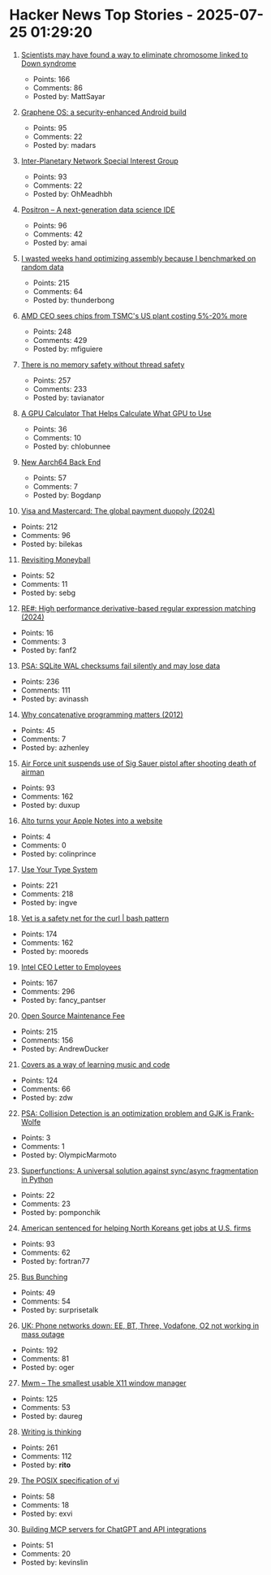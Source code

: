 # Hacker News Top Stories - 2025-07-25 01:29:20

1. [Scientists may have found a way to eliminate chromosome linked to Down syndrome](https://academic.oup.com/pnasnexus/article/4/2/pgaf022/8016019)
   - Points: 166
   - Comments: 86
   - Posted by: MattSayar

2. [Graphene OS: a security-enhanced Android build](https://lwn.net/SubscriberLink/1030004/898017c7953c0946/)
   - Points: 95
   - Comments: 22
   - Posted by: madars

3. [Inter-Planetary Network Special Interest Group](https://www.ipnsig.org)
   - Points: 93
   - Comments: 22
   - Posted by: OhMeadhbh

4. [Positron – A next-generation data science IDE](https://positron.posit.co/)
   - Points: 96
   - Comments: 42
   - Posted by: amai

5. [I wasted weeks hand optimizing assembly because I benchmarked on random data](https://www.vidarholen.net/contents/blog/?p=1160)
   - Points: 215
   - Comments: 64
   - Posted by: thunderbong

6. [AMD CEO sees chips from TSMC's US plant costing 5%-20% more](https://www.bloomberg.com/news/articles/2025-07-23/amd-ceo-su-sees-chips-from-us-tsmc-plant-costing-5-to-20-more)
   - Points: 248
   - Comments: 429
   - Posted by: mfiguiere

7. [There is no memory safety without thread safety](https://www.ralfj.de/blog/2025/07/24/memory-safety.html)
   - Points: 257
   - Comments: 233
   - Posted by: tavianator

8. [A GPU Calculator That Helps Calculate What GPU to Use](https://calculator.inference.ai/)
   - Points: 36
   - Comments: 10
   - Posted by: chlobunnee

9. [New Aarch64 Back End](https://ziglang.org/devlog/2025/#2025-07-23)
   - Points: 57
   - Comments: 7
   - Posted by: Bogdanp

10. [Visa and Mastercard: The global payment duopoly (2024)](https://quartr.com/insights/edge/visa-and-mastercard-the-global-payment-duopoly)
   - Points: 212
   - Comments: 96
   - Posted by: bilekas

11. [Revisiting Moneyball](https://djpardis.medium.com/revisiting-moneyball-074fc2435b07)
   - Points: 52
   - Comments: 11
   - Posted by: sebg

12. [RE#: High performance derivative-based regular expression matching (2024)](https://arxiv.org/abs/2407.20479)
   - Points: 16
   - Comments: 3
   - Posted by: fanf2

13. [PSA: SQLite WAL checksums fail silently and may lose data](https://avi.im/blag/2025/sqlite-wal-checksum/)
   - Points: 236
   - Comments: 111
   - Posted by: avinassh

14. [Why concatenative programming matters (2012)](http://evincarofautumn.blogspot.com/2012/02/why-concatenative-programming-matters.html)
   - Points: 45
   - Comments: 7
   - Posted by: azhenley

15. [Air Force unit suspends use of Sig Sauer pistol after shooting death of airman](https://www.nhpr.org/nh-news/2025-07-23/sig-sauer-pistol-air-force-shooting-death)
   - Points: 93
   - Comments: 162
   - Posted by: duxup

16. [Alto turns your Apple Notes into a website](https://alto.so/)
   - Points: 4
   - Comments: 0
   - Posted by: colinprince

17. [Use Your Type System](https://www.dzombak.com/blog/2025/07/use-your-type-system/)
   - Points: 221
   - Comments: 218
   - Posted by: ingve

18. [Vet is a safety net for the curl | bash pattern](https://github.com/vet-run/vet)
   - Points: 174
   - Comments: 162
   - Posted by: mooreds

19. [Intel CEO Letter to Employees](https://morethanmoore.substack.com/p/intel-ceo-letter-to-employees)
   - Points: 167
   - Comments: 296
   - Posted by: fancy_pantser

20. [Open Source Maintenance Fee](https://github.com/wixtoolset/issues/issues/8974)
   - Points: 215
   - Comments: 156
   - Posted by: AndrewDucker

21. [Covers as a way of learning music and code](https://ntietz.com/blog/covers-as-a-way-of-learning/)
   - Points: 124
   - Comments: 66
   - Posted by: zdw

22. [PSA: Collision Detection is an optimization problem and GJK is Frank-Wolfe](https://cairno.substack.com/p/psa-collision-detection-is-an-optimization)
   - Points: 3
   - Comments: 1
   - Posted by: OlympicMarmoto

23. [Superfunctions: A universal solution against sync/async fragmentation in Python](https://github.com/pomponchik/transfunctions)
   - Points: 22
   - Comments: 23
   - Posted by: pomponchik

24. [American sentenced for helping North Koreans get jobs at U.S. firms](https://fortune.com/2025/07/24/north-korean-it-workers-chapman-nike/)
   - Points: 93
   - Comments: 62
   - Posted by: fortran77

25. [Bus Bunching](https://www.futilitycloset.com/2025/07/12/bus-bunching/)
   - Points: 49
   - Comments: 54
   - Posted by: surprisetalk

26. [UK: Phone networks down: EE, BT, Three, Vodafone, O2 not working in mass outage](https://www.the-independent.com/tech/ee-bt-three-vodafone-o2-down-phone-networks-outage-latest-b2795260.html)
   - Points: 192
   - Comments: 81
   - Posted by: oger

27. [Mwm – The smallest usable X11 window manager](https://github.com/lslvr/mwm)
   - Points: 125
   - Comments: 53
   - Posted by: daureg

28. [Writing is thinking](https://www.nature.com/articles/s44222-025-00323-4)
   - Points: 261
   - Comments: 112
   - Posted by: __rito__

29. [The POSIX specification of vi](https://pubs.opengroup.org/onlinepubs/9799919799/utilities/vi.html)
   - Points: 58
   - Comments: 18
   - Posted by: exvi

30. [Building MCP servers for ChatGPT and API integrations](https://platform.openai.com/docs/mcp)
   - Points: 51
   - Comments: 20
   - Posted by: kevinslin

